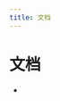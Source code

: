 ```yaml
---
title: 文档
---
```


<script setup>
import { data as posts } from './docs.data.js'
</script>
<ClientOnly>
  <h1>文档</h1>
  <ul>
    <li v-for="post of posts" list-none>
      <PostEntry :excerpt="post.excerpt" :title="post.frontmatter.title" :splash-image-source="post.frontmatter.splash" :url="post.url"/>
    </li>
  </ul>
</ClientOnly>